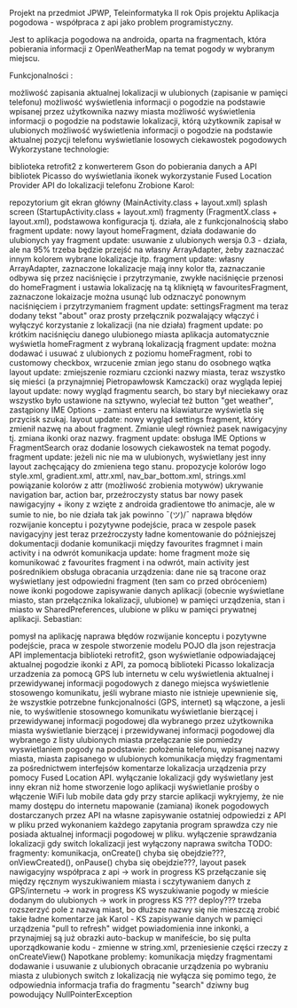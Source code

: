 Projekt na przedmiot JPWP, Teleinformatyka II rok
Opis projektu
Aplikacja pogodowa - współpraca z api jako problem programistyczny.

Jest to aplikacja pogodowa na androida, oparta na fragmentach, która pobierania informacji z OpenWeatherMap na temat pogody w wybranym miejscu.

Funkcjonalności :

możliwość zapisania aktualnej lokalizacji w ulubionych (zapisanie w pamięci telefonu)
możliwość wyświetlenia informacji o pogodzie na podstawie wpisanej przez użytkownika nazwy miasta
możliwość wyświetlenia informacji o pogodzie na podstawie lokalizacji, którą użytkownik zapisał w ulubionych
możliwość wyświetlenia informacji o pogodzie na podstawie aktualnej pozycji telefonu
wyświetlanie losowych ciekawostek pogodowych
Wykorzystane technologie:

biblioteka retrofit2 z konwerterem Gson do pobierania danych a API
bibliotek Picasso do wyświetlania ikonek
wykorzystanie Fused Location Provider API do lokalizacji telefonu
Zrobione
Karol:

repozytorium git
ekran główny (MainActivity.class + layout.xml)
splash screen (StartupActivity.class + layout.xml)
fragmenty (FragmentX.class + layout.xml), podstawowa konfiguracja tj. działa, ale z funkcjonalnością słabo
fragment update: nowy layout homeFragment, działa dodawanie do ulubionych yay
fragment update: usuwanie z ulubionych wersja 0.3 - działa, ale na 95% trzeba będzie przejść na własny ArrayAdapter, żeby zaznaczać innym kolorem wybrane lokalizacje itp.
fragment update: własny ArrayAdapter, zaznaczone lokalizacje mają inny kolor tła, zaznaczanie odbywa się przez naciśnięcie i przytrzymanie, zwykłe naciśnięcie przenosi do homeFragment i ustawia lokalizację na tą klikniętą w favouritesFragment, zaznaczone lokaizacje można usunąć lub odznaczyć ponownym naciśnięciem i przytrzymaniem
fragment update: settingsFragment ma teraz dodany tekst "about" oraz prosty przełącznik pozwalający włączyć i wyłączyć korzystanie z lokalizacji (na nie działa)
fragment update: po krótkim naciśnięciu danego ulubionego miasta aplikacja automatycznie wyświetla homeFragment z wybraną lokalizacją
fragment update: można dodawać i usuwać z ulubionych z poziomu homeFragment, robi to customowy checkbox, wrzucenie zmian jego stanu do osobnego wątka
layout update: zmiejszenie rozmiaru czcionki nazwy miasta, teraz wszystko się mieści (a przynajmniej Pietropawłowsk Kamczacki) oraz wygląda lepiej
layout update: nowy wygląd fragmentu search, bo stary był nieciekawy oraz wszystko było ustawione na sztywno, wyleciał też button "get weather", zastąpiony IME Options - zamiast enteru na klawiaturze wyświetla się przycisk szukaj.
layout update: nowy wygląd settings fragment, który zmienił nazwę na about fragment. Zmianie uległ również pasek nawigacyjny tj. zmiana ikonki oraz nazwy.
fragment update: obsługa IME Options w FragmentSearch oraz dodanie losowych ciekawostek na temat pogody.
fragment update: jeżeli nic nie ma w ulubionych, wyświetlany jest inny layout zachęcający do zmieniena tego stanu.
propozycje kolorów
logo
style.xml, gradient.xml, attr.xml, nav_bar_bottom.xml, strings.xml
powiązanie kolorów z attr (możliwość zrobienia motywów)
ukrywanie navigation bar, action bar, przeźroczysty status bar
nowy pasek nawigacyjny + ikony z wzięte z androida
gradientowe tło
animacje, ale w sumie to nie, bo nie działa tak jak powinno ¯\(ツ)/¯
naprawa błędów
rozwijanie konceptu i pozytywne podejście, praca w zespole
pasek navigacyjny jest teraz przeźroczysty
ładne komentowanie do późniejszej dokumentacji
dodanie komunikacji między favourites fragmnet i main activity i na odwrót
komunikacja update: home fragment może się komunikować z favourites fragment i na odwrót, main activity jest pośrednikiem
obsługa obracania urządzenia: dane nie są tracone oraz wyświetlany jest odpowiedni fragment (ten sam co przed obróceniem)
nowe ikonki pogodowe
zapisywanie danych aplikacji (obecnie wyświetlane miasto, stan przełącznika lokalizacji, ulubione) w pamięci urządzenia, stan i miasto w SharedPreferences, ulubione w pliku w pamięci prywatnej aplikacji.
Sebastian:

pomysł na aplikację
naprawa błędów
rozwijanie konceptu i pozytywne podejście, praca w zespole
stworzenie modelu POJO dla json
rejestracja API
implementacja biblioteki retrofit2, gson
wyświetlanie odpowiadającej aktualnej pogodzie ikonki z API, za pomocą biblioteki Picasso
lokalizacja urzadzenia za pomocą GPS lub internetu w celu wyświetlenia aktualnej i przewidywanej informacji pogodowych z danego miejsca
wyświetlenie stosowengo komunikatu, jeśli wybrane miasto nie istnieje
upewnienie się, że wszystkie potrzebne funkcjonalności (GPS, internet) są włączone, a jesli nie, to wyświtlenie stosownego komunikatu
wyświetlanie bierzącej i przewidywanej informacji pogodowej dla wybranego przez użytkownika miasta
wyświetlanie bierzącej i przewidywanej informacji pogodowej dla wybranego z listy ulubionych miasta
przełączanie sie pomiedzy wyswietlaniem pogody na podstawie: położenia telefonu, wpisanej nazwy miasta, miasta zapisanego w ulubionych
komunikacja między fragmentami za pośrednictwem interfejsów
komentarze
lokalizacja urządzenia przy pomocy Fused Location API.
wyłączanie lokalizacji gdy wyświetlany jest inny ekran niż home
stworzenie logo aplikacji
wyświetlanie prośby o włączenie WiFi lub mobile data gdy przy starcie aplikacji wykryjemy, że nie mamy dostępu do internetu
mapowanie (zamiana) ikonek pogodowych dostarczanych przez API na własne
zapisywanie ostatniej odpowiedzi z API w pliku
przed wykonaniem każdego zapytania program sprawdza czy nie posiada aktualnej informacji pogodowej w pliku.
wyłączenie sprawdzania lokalizacji gdy switch lokalizacji jest wyłączony
naprawa switcha
TODO:
fragmenty: komunikacja, onCreate() chyba się obejdzie???, onViewCreated(), onPause() chyba się obejdzie???, layout
pasek nawigacyjny
współpraca z api -> work in progress KS
przełączanie się między ręcznym wyszukiwaniem miasta i sczytywaniem danych z GPS/internetu -> work in progress KS
wyszukiwanie pogody w mieście dodanym do ulubionych -> work in progress KS
???
deploy???
trzeba rozszerzyć pole z nazwą miast, bo dłuższe nazwy się nie mieszczą
zrobić takie ładne komentarze jak Karol - KS
zapisywanie danych w pamięci urządzenia
"pull to refresh"
widget
powiadomienia
inne inkonki, a przynajmiej są już obrazki
auto-backup w manifeście, bo się pulta
uporządkowanie kodu - zmienne w string.xml, przeniesienie części rzeczy z onCreateView()
Napotkane problemy:
komunikacja między fragmentami
dodawanie i usuwanie z ulubionych
obracanie urządzenia
po wybraniu miasta z ulubionych switch z lokalizacją nie wyłącza się pomimo tego, że odpowiednia informacja trafia do fragmentu "search"
dziwny bug powodujący NullPointerException
